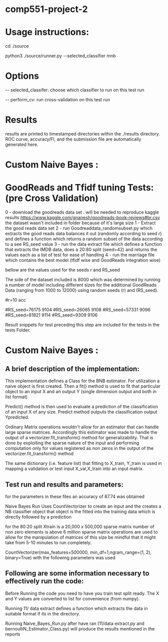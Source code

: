 # comp551-project-2

# Usage instructions:
cd ./source

python3 ./source/runner.py --selected_classifier mnb

# Options
-- selected_classifer: choose which classifier to run on this test run

-- perform_cv: run cross-validation on this test run

# Results
results are printed to timestamped directories within the ./results directory. ROC curve, accuracy/FI, and the submission file are automatically generated here.



# Custom Naive Bayes :



# GoodReads and Tfidf tuning Tests: (pre Cross Validation) 

0 - download the goodreads data set . will be needed to reproduce kaggle results 
https://www.kaggle.com/gnanesh/goodreads-book-reviews#br.csv 
the dataset wasn't included in folder because of it's large size 
1 - Extract the good reads data set 
2 - run Goodreaddata_randomsubset.py which extracts the good reads data balances it out (randomly according to seed r)  and defines a function which returns a random subset of the data according to a see RS_seed value 
3 - run the data extract file which defines a function that extracts the IMDB data, does a 20:80 split (seed=42) and returns the values each as a list of test for ease of handling 
4 - run the marriage file which contains the best model (tfidf wise and GoodReads integration wise) 

bellow are the values used for the seeds r and RS_seed 

The side of the dataset included is 8000 which was determined by running a number of model including different sizes for the additional GoodReads Data (ranging from 1000 to 12000) using random seeds (r) and (RS_seed). 

#r=10 
                   acc

#RS_seed=76175     9104
#RS_seed=26085     9108
#RS_seed=57331     9096
#RS_seed=81821     9114
#RS_seed=9309      9106



Result snippets for test preceding this step are included for the tests in the tests Folder. 



# Custom Naive Bayes :


## A brief description of the implementation: 

This implementation defines a Class for the BNB estimator. For utilization a naive object is first created. Then a fit() method is used to fit that particular object to an input X and an output Y (single dimension output and both in list format) 

Predict() method is then used to evaluate a prediction of the classification of an input X of any size. Predict method outputs the classification output Ypredicted. 

Ordinary Matrix operations wouldn't allow for an estimator that can handle large sparse matrices. Accordingly this estimator was made to handle the output of a vectorizer.fit_transform() method for generalizability. That is done by exploiting the sparse nature of the input and performing computation only for values registered as non zeros in the output of the vectorizer.fit_transform() method

The same dictionary (i.e. feature list) that fitting to X_train, Y_train is used in mapping a validation or test input X_val,X_train into an input matrix. 


##  Test run and results and parameters: 

for the parameters in these files an accuracy of 87.74 was obtained 

Naive Bayes Run Uses CountVectorizer to create an input and the creates a NB classifier object 
that object is the fitted into the training data which is directly followed by a prediction 


for the 80:20 split Xtrain is a 20,000 x 500,000 sparse matrix 
number of non zero elements is above 6 million 
sparse matrix operations are used to allow for the manipulation of matrices of this size 
be mindful that it might take from 5-10 minutes to run completely. 


CountVectorizer(max_features=500000, min_df=1,ngram_range=(1, 2), binary=True) with the following parameters was used 


## Following are some information necessary to effectively run the code: 


Before Running the code you need to have you train test split ready. 
The X and Y values are converted to list for convenience (from numpy). 

Running 11/ data extract defines a function which extracts the data in suitable format if its in the directory. 



Running Naive_Bayes_Run.py after have ran (11/data extract.py and bernoulliN_Estimator_Class.py) will produce the results mentioned in the reports 
